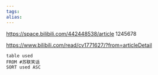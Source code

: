 ```yaml
---
tags: 
alias:
---
```


https://space.bilibili.com/442448538/article
1245678

https://www.bilibili.com/read/cv1771627/?from=articleDetail



```dataview
table used
FROM #苏联笑话
SORT used ASC
```



